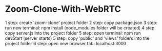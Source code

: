 # Zoom-Clone-With-WebRTC
1 step: create 'zoom-clone' project folder 
2 step: copy package.json
3 step: run new terminal: npm install (node_modules folder will be created)
4 step: copy server.js into the project folder
5 step: open terminal: npm run devStart (server starts)
5 step: copy 'public' and 'views' folders into the project folder
6 step: open new browser tab: localhost:3000

